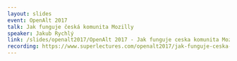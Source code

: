 ```yaml
---
layout: slides
event: OpenAlt 2017
talk: Jak funguje česká komunita Mozilly
speaker: Jakub Rychlý
link: /slides/openalt2017/OpenAlt 2017 - Jak funguje ceska komunita Mozilly.pdf
recording: https://www.superlectures.com/openalt2017/jak-funguje-ceska-komunita-mozilly
---
```


